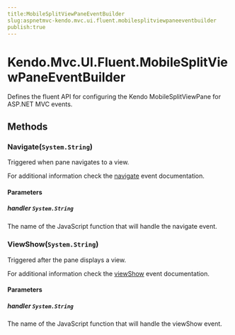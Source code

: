 ```yaml
---
title:MobileSplitViewPaneEventBuilder
slug:aspnetmvc-kendo.mvc.ui.fluent.mobilesplitviewpaneeventbuilder
publish:true
---
```


# Kendo.Mvc.UI.Fluent.MobileSplitViewPaneEventBuilder
Defines the fluent API for configuring the Kendo MobileSplitViewPane for ASP.NET MVC events.



## Methods

### Navigate(`System.String`)
Triggered when pane navigates to a view.

For additional information check the [navigate](/api/web/mobilesplitviewpane#events-navigate) event documentation.


#### Parameters

##### handler `System.String`
The name of the JavaScript function that will handle the navigate event.





### ViewShow(`System.String`)
Triggered after the pane displays a view.

For additional information check the [viewShow](/api/web/mobilesplitviewpane#events-viewShow) event documentation.


#### Parameters

##### handler `System.String`
The name of the JavaScript function that will handle the viewShow event.






